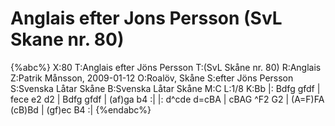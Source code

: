 # Anglais efter Jons Persson (SvL Skane nr. 80)

{%abc%}
X:80
T:Anglais efter Jöns Persson
T:(SvL Skåne nr. 80)
R:Anglais
Z:Patrik Månsson, 2009-01-12
O:Roalöv, Skåne
S:efter Jöns Persson
S:Svenska Låtar Skåne
B:Svenska Låtar Skåne
M:C
L:1/8
K:Bb
|: Bdfg gfdf | fece e2 d2 | Bdfg gfdf | (af)ga b4 :|
|: d^cde d=cBA | cBAG ^F2 G2 | (A=F)FA (cB)Bd | (gf)ec B4 :|
{%endabc%}

